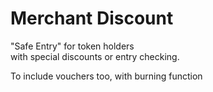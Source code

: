 # Merchant Discount

"Safe Entry" for token holders<br>
with special discounts or entry checking.<br>

To include vouchers too, with burning function
